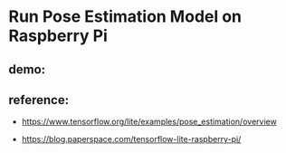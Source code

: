 # Run Pose Estimation Model on Raspberry Pi

## demo:


## reference:

* https://www.tensorflow.org/lite/examples/pose_estimation/overview

* https://blog.paperspace.com/tensorflow-lite-raspberry-pi/

